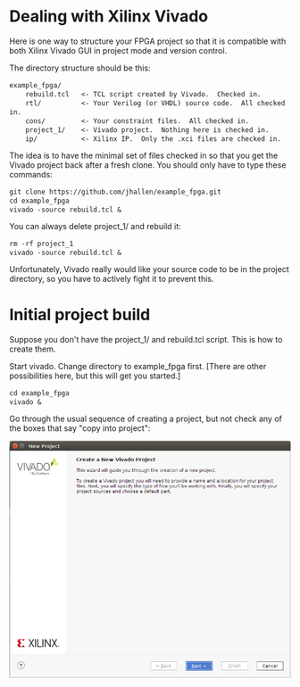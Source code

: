 # Dealing with Xilinx Vivado

Here is one way to structure your FPGA project so that it is compatible with
both Xilinx Vivado GUI in project mode and version control.

The directory structure should be this:

    example_fpga/
        rebuild.tcl   <- TCL script created by Vivado.  Checked in.
        rtl/          <- Your Verilog (or VHDL) source code.  All checked in.
        cons/         <- Your constraint files.  All checked in.
        project_1/    <- Vivado project.  Nothing here is checked in.
        ip/           <- Xilinx IP.  Only the .xci files are checked in.

The idea is to have the minimal set of files checked in so that you get the
Vivado project back after a fresh clone.  You should only have to type these
commands:

    git clone https://github.com/jhallen/example_fpga.git
    cd example_fpga
    vivado -source rebuild.tcl &

You can always delete project_1/ and rebuild it:

    rm -rf project_1
    vivado -source rebuild.tcl &

Unfortunately, Vivado really would like your source code to be in the
project directory, so you have to actively fight it to prevent this.

# Initial project build

Suppose you don't have the project_1/ and rebuild.tcl script.  This is how
to create them.

Start vivado.  Change directory to example_fpga first. [There are other
possibilities here, but this will get you started.]

    cd example_fpga
    vivado &

Go through the usual sequence of creating a project, but not check any of
the boxes that say "copy into project":

![image](create_1.png)